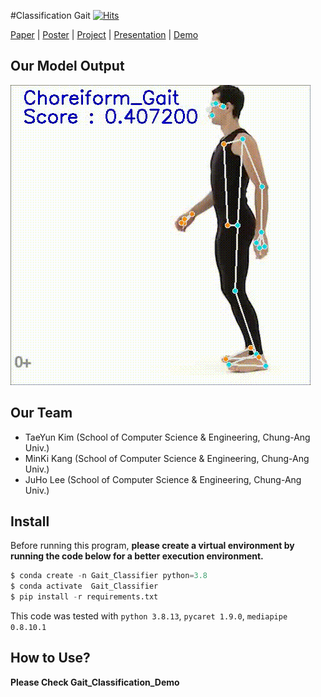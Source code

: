 #Classification Gait [![Hits](https://hits.seeyoufarm.com/api/count/incr/badge.svg?url=https%3A%2F%2Fgithub.com%2FCUAI-CAU%2F2022_Summer_CV5&count_bg=%2379C83D&title_bg=%23555555&icon=&icon_color=%23E7E7E7&title=hits&edge_flat=false)](https://hits.seeyoufarm.com)

[Paper]() | [Poster]() | [Project]() | [Presentation]() | [Demo]()


## Our Model Output

![ex_screenshot](./img/demo_visualize.gif)



## Our Team
- TaeYun Kim (School of Computer Science & Engineering, Chung-Ang Univ.)
- MinKi Kang (School of Computer Science & Engineering, Chung-Ang Univ.)
- JuHo Lee (School of Computer Science & Engineering, Chung-Ang Univ.)


## Install

Before running this program, **please create a virtual environment by running the code below for a better execution environment.** 

```python
$ conda create -n Gait_Classifier python=3.8
$ conda activate  Gait_Classifier
$ pip install -r requirements.txt
```
This code was tested with `python 3.8.13`, `pycaret 1.9.0`, `mediapipe 0.8.10.1`  

## How to Use?

**Please Check Gait_Classification_Demo**


